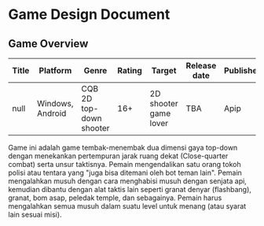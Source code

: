 # Game Design Document
## Game Overview
| Title | Platform         | Genre                   | Rating | Target                | Release date | Publisher |
| ----- | ---------------- | ----------------------- | ------ | --------------------- | ------------ | --------- |
| null  | Windows, Android | CQB 2D top-down shooter | 16+    | 2D shooter game lover | TBA          | Apip      |

Game ini adalah game tembak-menembak dua dimensi gaya top-down dengan menekankan pertempuran jarak ruang dekat (Close-quarter combat) serta unsur taktisnya. Pemain mengendalikan satu orang tokoh polisi atau tentara yang "juga bisa ditemani oleh bot teman lain". Pemain mengalahkan musuh dengan cara menghabisi musuh dengan senjata api, kemudian dibantu dengan alat taktis lain seperti granat denyar (flashbang), granat, bom asap, peledak temple, dan sebagainya. Pemain harus mengalahkan semua musuh dalam suatu level untuk menang (atau syarat lain sesuai misi).